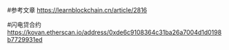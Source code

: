 #参考文章
https://learnblockchain.cn/article/2816

#闪电贷合约
https://kovan.etherscan.io/address/0xde6c9108364c31ba26a7004d1d0198b7729931ed

